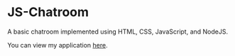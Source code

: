 # JS-Chatroom
A basic chatroom implemented using HTML, CSS, JavaScript, and NodeJS.

You can view my application [here](https://aidan-chat.herokuapp.com/).
